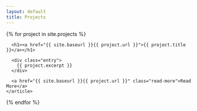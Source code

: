```yaml
---
layout: default
title: Projects
---
```


<div class="projects">
  {% for project in site.projects %}
    <article class="project">

      <h1><a href="{{ site.baseurl }}{{ project.url }}">{{ project.title }}</a></h1>

      <div class="entry">
        {{ project.excerpt }}
      </div>

      <a href="{{ site.baseurl }}{{ project.url }}" class="read-more">Read More</a>
    </article>
  {% endfor %}
</div>